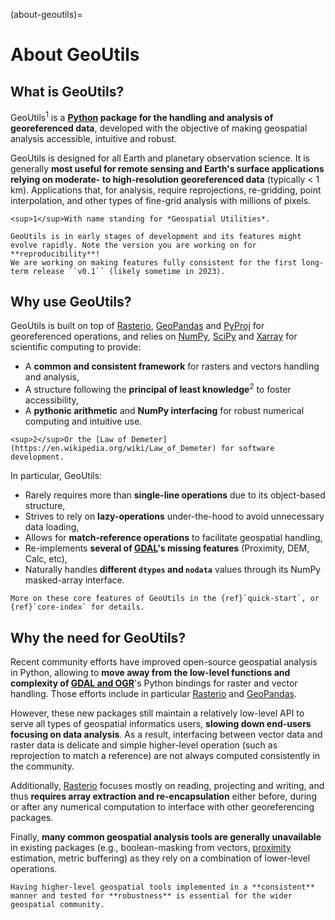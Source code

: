 (about-geoutils)=

# About GeoUtils

## What is GeoUtils?

GeoUtils<sup>1</sup> is a **[Python](https://www.python.org/) package for the handling and analysis of georeferenced data**, developed with the objective of 
making geospatial analysis accessible, intuitive and robust. 

GeoUtils is designed for all Earth and planetary observation science. It is generally **most useful for remote sensing and Earth's surface applications 
relying on moderate- to high-resolution georeferenced data** (typically < 1 km). Applications that, for analysis, require reprojections, re-gridding, point 
interpolation, and other types of fine-grid analysis with millions of pixels.

```{margin}
<sup>1</sup>With name standing for *Geospatial Utilities*.
```

```{important}
GeoUtils is in early stages of development and its features might evolve rapidly. Note the version you are working on for
**reproducibility**!
We are working on making features fully consistent for the first long-term release ``v0.1`` (likely sometime in 2023).
```

## Why use GeoUtils?

GeoUtils is built on top of [Rasterio](https://rasterio.readthedocs.io/en/latest/), [GeoPandas](https://geopandas.org/en/stable/docs.html) 
and [PyProj](https://pyproj4.github.io/pyproj/stable/index.html) for georeferenced operations, and relies on [NumPy](https://numpy.org/doc/stable/), 
[SciPy](https://docs.scipy.org/doc/scipy/) and [Xarray](https://docs.xarray.dev/en/stable/) for scientific computing to provide:
- A **common and consistent framework** for rasters and vectors handling and analysis,
- A structure following the **principal of least knowledge**<sup>2</sup> to foster accessibility,
- A **pythonic arithmetic** and **NumPy interfacing** for robust numerical computing and intuitive use.

```{margin}
<sup>2</sup>Or the [Law of Demeter](https://en.wikipedia.org/wiki/Law_of_Demeter) for software development.
```

In particular, GeoUtils:
- Rarely requires more than **single-line operations** due to its object-based structure,
- Strives to rely on **lazy-operations** under-the-hood to avoid unnecessary data loading,
- Allows for **match-reference operations** to facilitate geospatial handling,
- Re-implements **several of [GDAL](https://gdal.org/)'s missing features** (Proximity, DEM, Calc, etc),
- Naturally handles **different `dtypes` and `nodata`** values through its NumPy masked-array interface.


```{note}
More on these core features of GeoUtils in the {ref}`quick-start`, or {ref}`core-index` for details.
```

## Why the need for GeoUtils?

Recent community efforts have improved open-source geospatial analysis in Python, allowing to **move away from the low-level functions and 
complexity of [GDAL and OGR](https://gdal.org/)**'s Python bindings for raster and vector handling. Those efforts include in particular [Rasterio](https://rasterio.readthedocs.io/en/latest/) and [GeoPandas](https://geopandas.org/en/stable/docs.html).

However, these new packages still maintain a relatively low-level API to serve all types of geospatial informatics users, **slowing down end-users focusing 
on data analysis**. As a result, interfacing between vector data and raster data is delicate and simple higher-level operation (such as 
reprojection to match a reference) are not always computed consistently in the community.

Additionally, [Rasterio](https://rasterio.readthedocs.io/en/latest/) focuses mostly on reading, projecting and writing, and thus **requires array extraction 
and re-encapsulation** either before, during or after any numerical computation to interface with other georeferencing packages. 

Finally, **many common geospatial analysis tools are generally unavailable** in existing packages (e.g., boolean-masking from vectors, 
[proximity](https://gdal.org/programs/gdal_proximity.html) estimation, metric buffering) as they rely on a combination of lower-level operations. 

```{admonition} Conclusion
Having higher-level geospatial tools implemented in a **consistent** manner and tested for **robustness** is essential for the wider geospatial community.
```